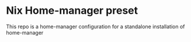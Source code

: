 
# Nix Home-manager preset

This repo is a home-manager configuration for a standalone installation of home-manager
